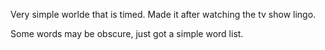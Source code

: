 Very simple worlde that is timed. Made it after watching the tv show lingo.

Some words may be obscure, just got a simple word list.

